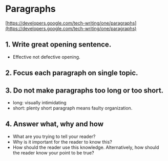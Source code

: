 # Paragraphs
[https://developers.google.com/tech-writing/one/paragraphs](https://developers.google.com/tech-writing/one/paragraphs)

## 1. Write great opening sentence.

- Effective not defective opening.

## 2. Focus each paragraph on single topic.


## 3. Do not make paragraphs too long or too short.

- long: visually intimidating
- short: plenty short paragraph means faulty organization. 


## 4. Answer what, why and how

- What are you trying to tell your reader?
- Why is it important for the reader to know this?
- How should the reader use this knowledge. Alternatively, how should the reader know your point to be true?